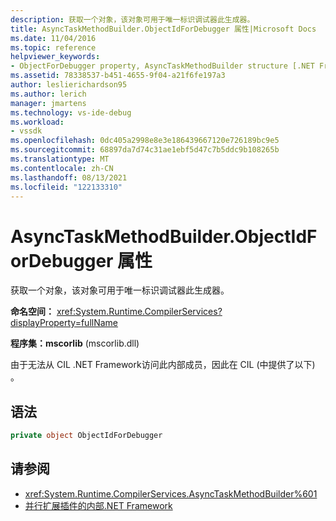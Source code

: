 ```yaml
---
description: 获取一个对象，该对象可用于唯一标识调试器此生成器。
title: AsyncTaskMethodBuilder.ObjectIdForDebugger 属性|Microsoft Docs
ms.date: 11/04/2016
ms.topic: reference
helpviewer_keywords:
- ObjectForDebugger property, AsyncTaskMethodBuilder structure [.NET Framework debug engines]
ms.assetid: 78338537-b451-4655-9f04-a21f6fe197a3
author: leslierichardson95
ms.author: lerich
manager: jmartens
ms.technology: vs-ide-debug
ms.workload:
- vssdk
ms.openlocfilehash: 0dc405a2998e8e3e186439667120e726189bc9e5
ms.sourcegitcommit: 68897da7d74c31ae1ebf5d47c7b5ddc9b108265b
ms.translationtype: MT
ms.contentlocale: zh-CN
ms.lasthandoff: 08/13/2021
ms.locfileid: "122133310"
---
```

# <a name="asynctaskmethodbuilderobjectidfordebugger-property"></a>AsyncTaskMethodBuilder.ObjectIdForDebugger 属性
获取一个对象，该对象可用于唯一标识调试器此生成器。

 **命名空间：** <xref:System.Runtime.CompilerServices?displayProperty=fullName>

 **程序集：mscorlib** (mscorlib.dll) 

 由于无法从 CIL .NET Framework访问此内部成员，因此在 CIL (中提供了以下) 。

## <a name="syntax"></a>语法

```csharp
private object ObjectIdForDebugger
```

## <a name="see-also"></a>请参阅
- <xref:System.Runtime.CompilerServices.AsyncTaskMethodBuilder%601>
- [并行扩展插件的内部.NET Framework](../../extensibility/debugger/parallel-extension-internals-for-the-dotnet-framework.md)
